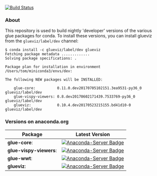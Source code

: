 [![Build Status](https://travis-ci.org/glue-viz/conda-dev.svg?branch=master)](https://travis-ci.org/glue-viz/conda-dev)

### About

This repository is used to build nightly 'developer' versions of the various glue packages for conda. To install these versions, you can install glueviz from the ``glueviz/label/dev`` channel:

    $ conda install -c glueviz/label/dev glueviz
    Fetching package metadata .............
    Solving package specifications: .

    Package plan for installation in environment /Users/tom/miniconda3/envs/dev:

    The following NEW packages will be INSTALLED:

        glue-core:          0.11.0.dev20170705102151.3ea9531-py36_0 glueviz/label/dev
        glue-vispy-viewers: 0.8.dev20170602171439.7533769-py36_0    glueviz/label/dev
        glueviz:            0.10.4.dev20170523215155.bd41d10-0      glueviz/label/dev

### Versions on anaconda.org

| **Package** | **Latest Version** |
| --- | --- |
|**glue-core**: | [![Anaconda-Server Badge](https://anaconda.org/glueviz/glue-core/badges/version.svg)](https://anaconda.org/conda-forge/glue-core) |
|**glue-vispy-viewers**: | [![Anaconda-Server Badge](https://anaconda.org/glueviz/glue-vispy-viewers/badges/version.svg)](https://anaconda.org/conda-forge/glue-vispy-viewers) |
|**glue-wwt**: | [![Anaconda-Server Badge](https://anaconda.org/glueviz/glue-wwt/badges/version.svg)](https://anaconda.org/conda-forge/glue-wwt) |
|**glueviz**: | [![Anaconda-Server Badge](https://anaconda.org/glueviz/glueviz/badges/version.svg)](https://anaconda.org/conda-forge/glueviz) |
